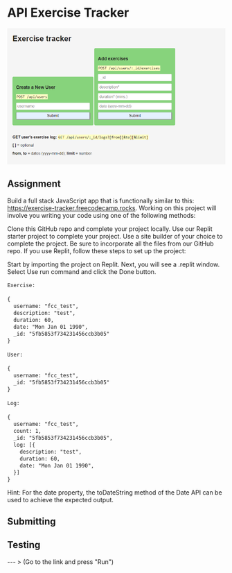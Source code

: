 # API Exercise Tracker

<img src = "images/et.png"> 

## Assignment

Build a full stack JavaScript app that is functionally similar to this: https://exercise-tracker.freecodecamp.rocks. Working on this project will involve you writing your code using one of the following methods:

Clone this GitHub repo and complete your project locally.
Use our Replit starter project to complete your project.
Use a site builder of your choice to complete the project. Be sure to incorporate all the files from our GitHub repo.
If you use Replit, follow these steps to set up the project:

Start by importing the project on Replit.
Next, you will see a .replit window.
Select Use run command and click the Done button.

```
Exercise:

{
  username: "fcc_test",
  description: "test",
  duration: 60,
  date: "Mon Jan 01 1990",
  _id: "5fb5853f734231456ccb3b05"
}

User:

{
  username: "fcc_test",
  _id: "5fb5853f734231456ccb3b05"
}

Log:

{
  username: "fcc_test",
  count: 1,
  _id: "5fb5853f734231456ccb3b05",
  log: [{
    description: "test",
    duration: 60,
    date: "Mon Jan 01 1990",
  }]
}

```
Hint: For the date property, the toDateString method of the Date API can be used to achieve the expected output.

## Submitting



## Testing 
   --- > (Go to the link and press "Run")
